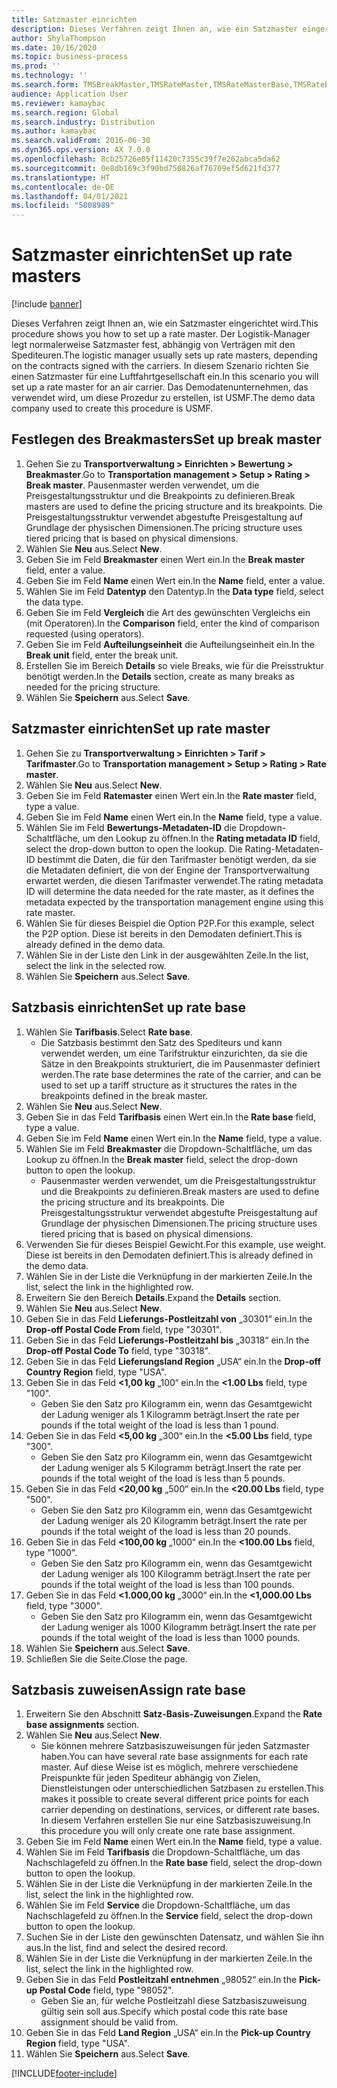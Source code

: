 ```yaml
---
title: Satzmaster einrichten
description: Dieses Verfahren zeigt Ihnen an, wie ein Satzmaster eingerichtet wird.
author: ShylaThompson
ms.date: 10/16/2020
ms.topic: business-process
ms.prod: ''
ms.technology: ''
ms.search.form: TMSBreakMaster,TMSRateMaster,TMSRateMasterBase,TMSRateBaseType, TMSRouteWorkbench
audience: Application User
ms.reviewer: kamaybac
ms.search.region: Global
ms.search.industry: Distribution
ms.author: kamaybac
ms.search.validFrom: 2016-06-30
ms.dyn365.ops.version: AX 7.0.0
ms.openlocfilehash: 8cb25726e05f11420c7355c39f7e262abca5da62
ms.sourcegitcommit: 0e8db169c3f90bd750826af76709ef5d621fd377
ms.translationtype: HT
ms.contentlocale: de-DE
ms.lasthandoff: 04/01/2021
ms.locfileid: "5808989"
---
```

# <a name="set-up-rate-masters"></a><span data-ttu-id="7f2df-103">Satzmaster einrichten</span><span class="sxs-lookup"><span data-stu-id="7f2df-103">Set up rate masters</span></span>

[!include [banner](../../includes/banner.md)]

<span data-ttu-id="7f2df-104">Dieses Verfahren zeigt Ihnen an, wie ein Satzmaster eingerichtet wird.</span><span class="sxs-lookup"><span data-stu-id="7f2df-104">This procedure shows you how to set up a rate master.</span></span> <span data-ttu-id="7f2df-105">Der Logistik-Manager legt normalerweise Satzmaster fest, abhängig von Verträgen mit den Spediteuren.</span><span class="sxs-lookup"><span data-stu-id="7f2df-105">The logistic manager usually sets up rate masters, depending on the contracts signed with the carriers.</span></span> <span data-ttu-id="7f2df-106">In diesem Szenario richten Sie einen Satzmaster für eine Luftfahrtgesellschaft ein.</span><span class="sxs-lookup"><span data-stu-id="7f2df-106">In this scenario you will set up a rate master for an air carrier.</span></span> <span data-ttu-id="7f2df-107">Das Demodatenunternehmen, das verwendet wird, um diese Prozedur zu erstellen, ist USMF.</span><span class="sxs-lookup"><span data-stu-id="7f2df-107">The demo data company used to create this procedure is USMF.</span></span>

## <a name="set-up-break-master"></a><span data-ttu-id="7f2df-108">Festlegen des Breakmasters</span><span class="sxs-lookup"><span data-stu-id="7f2df-108">Set up break master</span></span>

1. <span data-ttu-id="7f2df-109">Gehen Sie zu **Transportverwaltung > Einrichten > Bewertung > Breakmaster**.</span><span class="sxs-lookup"><span data-stu-id="7f2df-109">Go to **Transportation management > Setup > Rating > Break master**.</span></span> <span data-ttu-id="7f2df-110">Pausenmaster werden verwendet, um die Preisgestaltungsstruktur und die Breakpoints zu definieren.</span><span class="sxs-lookup"><span data-stu-id="7f2df-110">Break masters are used to define the pricing structure and its breakpoints.</span></span> <span data-ttu-id="7f2df-111">Die Preisgestaltungsstruktur verwendet abgestufte Preisgestaltung auf Grundlage der physischen Dimensionen.</span><span class="sxs-lookup"><span data-stu-id="7f2df-111">The pricing structure uses tiered pricing that is based on physical dimensions.</span></span>  
1. <span data-ttu-id="7f2df-112">Wählen Sie **Neu** aus.</span><span class="sxs-lookup"><span data-stu-id="7f2df-112">Select **New**.</span></span>
1. <span data-ttu-id="7f2df-113">Geben Sie im Feld **Breakmaster** einen Wert ein.</span><span class="sxs-lookup"><span data-stu-id="7f2df-113">In the **Break master** field, enter a value.</span></span>
1. <span data-ttu-id="7f2df-114">Geben Sie im Feld **Name** einen Wert ein.</span><span class="sxs-lookup"><span data-stu-id="7f2df-114">In the **Name** field, enter a value.</span></span>
1. <span data-ttu-id="7f2df-115">Wählen Sie im Feld **Datentyp** den Datentyp.</span><span class="sxs-lookup"><span data-stu-id="7f2df-115">In the **Data type** field, select the data type.</span></span>
1. <span data-ttu-id="7f2df-116">Geben Sie im Feld **Vergleich** die Art des gewünschten Vergleichs ein (mit Operatoren).</span><span class="sxs-lookup"><span data-stu-id="7f2df-116">In the **Comparison** field, enter the kind of comparison requested (using operators).</span></span>
1. <span data-ttu-id="7f2df-117">Geben Sie im Feld **Aufteilungseinheit** die Aufteilungseinheit ein.</span><span class="sxs-lookup"><span data-stu-id="7f2df-117">In the **Break unit** field, enter the break unit.</span></span>
1. <span data-ttu-id="7f2df-118">Erstellen Sie im Bereich **Details** so viele Breaks, wie für die Preisstruktur benötigt werden.</span><span class="sxs-lookup"><span data-stu-id="7f2df-118">In the **Details** section, create as many breaks as needed for the pricing structure.</span></span>
1. <span data-ttu-id="7f2df-119">Wählen Sie **Speichern** aus.</span><span class="sxs-lookup"><span data-stu-id="7f2df-119">Select **Save**.</span></span>

## <a name="set-up-rate-master"></a><span data-ttu-id="7f2df-120">Satzmaster einrichten</span><span class="sxs-lookup"><span data-stu-id="7f2df-120">Set up rate master</span></span>

1. <span data-ttu-id="7f2df-121">Gehen Sie zu **Transportverwaltung > Einrichten > Tarif > Tarifmaster**.</span><span class="sxs-lookup"><span data-stu-id="7f2df-121">Go to **Transportation management > Setup > Rating > Rate master**.</span></span>
1. <span data-ttu-id="7f2df-122">Wählen Sie **Neu** aus.</span><span class="sxs-lookup"><span data-stu-id="7f2df-122">Select **New**.</span></span>
1. <span data-ttu-id="7f2df-123">Geben Sie im Feld **Ratemaster** einen Wert ein.</span><span class="sxs-lookup"><span data-stu-id="7f2df-123">In the **Rate master** field, type a value.</span></span>
1. <span data-ttu-id="7f2df-124">Geben Sie im Feld **Name** einen Wert ein.</span><span class="sxs-lookup"><span data-stu-id="7f2df-124">In the **Name** field, type a value.</span></span>
1. <span data-ttu-id="7f2df-125">Wählen Sie im Feld **Bewertungs-Metadaten-ID** die Dropdown-Schaltfläche, um den Lookup zu öffnen.</span><span class="sxs-lookup"><span data-stu-id="7f2df-125">In the **Rating metadata ID** field, select the drop-down button to open the lookup.</span></span> <span data-ttu-id="7f2df-126">Die Rating-Metadaten-ID bestimmt die Daten, die für den Tarifmaster benötigt werden, da sie die Metadaten definiert, die von der Engine der Transportverwaltung erwartet werden, die diesen Tarifmaster verwendet.</span><span class="sxs-lookup"><span data-stu-id="7f2df-126">The rating metadata ID will determine the data needed for the rate master, as it defines the metadata expected by the transportation management engine using this rate master.</span></span>  
1. <span data-ttu-id="7f2df-127">Wählen Sie für dieses Beispiel die Option P2P.</span><span class="sxs-lookup"><span data-stu-id="7f2df-127">For this example, select the P2P option.</span></span> <span data-ttu-id="7f2df-128">Diese ist bereits in den Demodaten definiert.</span><span class="sxs-lookup"><span data-stu-id="7f2df-128">This is already defined in the demo data.</span></span>
1. <span data-ttu-id="7f2df-129">Wählen Sie in der Liste den Link in der ausgewählten Zeile.</span><span class="sxs-lookup"><span data-stu-id="7f2df-129">In the list, select the link in the selected row.</span></span>
1. <span data-ttu-id="7f2df-130">Wählen Sie **Speichern** aus.</span><span class="sxs-lookup"><span data-stu-id="7f2df-130">Select **Save**.</span></span>

## <a name="set-up-rate-base"></a><span data-ttu-id="7f2df-131">Satzbasis einrichten</span><span class="sxs-lookup"><span data-stu-id="7f2df-131">Set up rate base</span></span>

1. <span data-ttu-id="7f2df-132">Wählen Sie **Tarifbasis**.</span><span class="sxs-lookup"><span data-stu-id="7f2df-132">Select **Rate base**.</span></span>
    * <span data-ttu-id="7f2df-133">Die Satzbasis bestimmt den Satz des Spediteurs und kann verwendet werden, um eine Tarifstruktur einzurichten, da sie die Sätze in den Breakpoints strukturiert, die im Pausenmaster definiert werden.</span><span class="sxs-lookup"><span data-stu-id="7f2df-133">The rate base determines the rate of the carrier, and can be used to set up a tariff structure as it structures the rates in the breakpoints defined in the break master.</span></span>  
2. <span data-ttu-id="7f2df-134">Wählen Sie **Neu** aus.</span><span class="sxs-lookup"><span data-stu-id="7f2df-134">Select **New**.</span></span>
3. <span data-ttu-id="7f2df-135">Geben Sie in das Feld **Tarifbasis** einen Wert ein.</span><span class="sxs-lookup"><span data-stu-id="7f2df-135">In the **Rate base** field, type a value.</span></span>
4. <span data-ttu-id="7f2df-136">Geben Sie im Feld **Name** einen Wert ein.</span><span class="sxs-lookup"><span data-stu-id="7f2df-136">In the **Name** field, type a value.</span></span>
5. <span data-ttu-id="7f2df-137">Wählen Sie im Feld **Breakmaster** die Dropdown-Schaltfläche, um das Lookup zu öffnen.</span><span class="sxs-lookup"><span data-stu-id="7f2df-137">In the **Break master** field, select the drop-down button to open the lookup.</span></span>
    * <span data-ttu-id="7f2df-138">Pausenmaster werden verwendet, um die Preisgestaltungsstruktur und die Breakpoints zu definieren.</span><span class="sxs-lookup"><span data-stu-id="7f2df-138">Break masters are used to define the pricing structure and its breakpoints.</span></span> <span data-ttu-id="7f2df-139">Die Preisgestaltungsstruktur verwendet abgestufte Preisgestaltung auf Grundlage der physischen Dimensionen.</span><span class="sxs-lookup"><span data-stu-id="7f2df-139">The pricing structure uses tiered pricing that is based on physical dimensions.</span></span>  
6. <span data-ttu-id="7f2df-140">Verwenden Sie für dieses Beispiel Gewicht.</span><span class="sxs-lookup"><span data-stu-id="7f2df-140">For this example, use weight.</span></span> <span data-ttu-id="7f2df-141">Diese ist bereits in den Demodaten definiert.</span><span class="sxs-lookup"><span data-stu-id="7f2df-141">This is already defined in the demo data.</span></span>
7. <span data-ttu-id="7f2df-142">Wählen Sie in der Liste die Verknüpfung in der markierten Zeile.</span><span class="sxs-lookup"><span data-stu-id="7f2df-142">In the list, select the link in the highlighted row.</span></span>
8. <span data-ttu-id="7f2df-143">Erweitern Sie den Bereich **Details**.</span><span class="sxs-lookup"><span data-stu-id="7f2df-143">Expand the **Details** section.</span></span>
9. <span data-ttu-id="7f2df-144">Wählen Sie **Neu** aus.</span><span class="sxs-lookup"><span data-stu-id="7f2df-144">Select **New**.</span></span>
10. <span data-ttu-id="7f2df-145">Geben Sie in das Feld **Lieferungs-Postleitzahl von** „30301“ ein.</span><span class="sxs-lookup"><span data-stu-id="7f2df-145">In the **Drop-off Postal Code From** field, type "30301".</span></span>
11. <span data-ttu-id="7f2df-146">Geben Sie in das Feld **Lieferungs-Postleitzahl bis** „30318“ ein.</span><span class="sxs-lookup"><span data-stu-id="7f2df-146">In the **Drop-off Postal Code To** field, type "30318".</span></span>
12. <span data-ttu-id="7f2df-147">Geben Sie in das Feld **Lieferungsland Region** „USA“ ein.</span><span class="sxs-lookup"><span data-stu-id="7f2df-147">In the **Drop-off Country Region** field, type "USA".</span></span>
13. <span data-ttu-id="7f2df-148">Geben Sie in das Feld **<1,00 kg** „100“ ein.</span><span class="sxs-lookup"><span data-stu-id="7f2df-148">In the **<1.00 Lbs** field, type "100".</span></span>
    * <span data-ttu-id="7f2df-149">Geben Sie den Satz pro Kilogramm ein, wenn das Gesamtgewicht der Ladung weniger als 1 Kilogramm beträgt.</span><span class="sxs-lookup"><span data-stu-id="7f2df-149">Insert the rate per pounds if the total weight of the load is less than 1 pound.</span></span>  
14. <span data-ttu-id="7f2df-150">Geben Sie in das Feld **<5,00 kg** „300“ ein.</span><span class="sxs-lookup"><span data-stu-id="7f2df-150">In the **<5.00 Lbs** field, type "300".</span></span>
    * <span data-ttu-id="7f2df-151">Geben Sie den Satz pro Kilogramm ein, wenn das Gesamtgewicht der Ladung weniger als 5 Kilogramm beträgt.</span><span class="sxs-lookup"><span data-stu-id="7f2df-151">Insert the rate per pounds if the total weight of the load is less than 5 pounds.</span></span>  
15. <span data-ttu-id="7f2df-152">Geben Sie in das Feld **<20,00 kg** „500“ ein.</span><span class="sxs-lookup"><span data-stu-id="7f2df-152">In the **<20.00 Lbs** field, type "500".</span></span>
    * <span data-ttu-id="7f2df-153">Geben Sie den Satz pro Kilogramm ein, wenn das Gesamtgewicht der Ladung weniger als 20 Kilogramm beträgt.</span><span class="sxs-lookup"><span data-stu-id="7f2df-153">Insert the rate per pounds if the total weight of the load is less than 20 pounds.</span></span>  
16. <span data-ttu-id="7f2df-154">Geben Sie in das Feld **<100,00 kg** „1000“ ein.</span><span class="sxs-lookup"><span data-stu-id="7f2df-154">In the **<100.00 Lbs** field, type "1000".</span></span>
    * <span data-ttu-id="7f2df-155">Geben Sie den Satz pro Kilogramm ein, wenn das Gesamtgewicht der Ladung weniger als 100 Kilogramm beträgt.</span><span class="sxs-lookup"><span data-stu-id="7f2df-155">Insert the rate per pounds if the total weight of the load is less than 100 pounds.</span></span>  
17. <span data-ttu-id="7f2df-156">Geben Sie in das Feld **<1.000,00 kg** „3000“ ein.</span><span class="sxs-lookup"><span data-stu-id="7f2df-156">In the **<1,000.00 Lbs** field, type "3000".</span></span>
    * <span data-ttu-id="7f2df-157">Geben Sie den Satz pro Kilogramm ein, wenn das Gesamtgewicht der Ladung weniger als 1000 Kilogramm beträgt.</span><span class="sxs-lookup"><span data-stu-id="7f2df-157">Insert the rate per pounds if the total weight of the load is less than 1000 pounds.</span></span>  
18. <span data-ttu-id="7f2df-158">Wählen Sie **Speichern** aus.</span><span class="sxs-lookup"><span data-stu-id="7f2df-158">Select **Save**.</span></span>
19. <span data-ttu-id="7f2df-159">Schließen Sie die Seite.</span><span class="sxs-lookup"><span data-stu-id="7f2df-159">Close the page.</span></span>

## <a name="assign-rate-base"></a><span data-ttu-id="7f2df-160">Satzbasis zuweisen</span><span class="sxs-lookup"><span data-stu-id="7f2df-160">Assign rate base</span></span>

1. <span data-ttu-id="7f2df-161">Erweitern Sie den Abschnitt **Satz-Basis-Zuweisungen**.</span><span class="sxs-lookup"><span data-stu-id="7f2df-161">Expand the **Rate base assignments** section.</span></span>
2. <span data-ttu-id="7f2df-162">Wählen Sie **Neu** aus.</span><span class="sxs-lookup"><span data-stu-id="7f2df-162">Select **New**.</span></span>
    * <span data-ttu-id="7f2df-163">Sie können mehrere Satzbasiszuweisungen für jeden Satzmaster haben.</span><span class="sxs-lookup"><span data-stu-id="7f2df-163">You can have several rate base assignments for each rate master.</span></span> <span data-ttu-id="7f2df-164">Auf diese Weise ist es möglich, mehrere verschiedene Preispunkte für jeden Spediteur abhängig von Zielen, Dienstleistungen oder unterschiedlichen Satzbasen zu erstellen.</span><span class="sxs-lookup"><span data-stu-id="7f2df-164">This makes it possible to create several different price points for each carrier depending on destinations, services, or different rate bases.</span></span> <span data-ttu-id="7f2df-165">In diesem Verfahren erstellen Sie nur eine Satzbasiszuweisung.</span><span class="sxs-lookup"><span data-stu-id="7f2df-165">In this procedure you will only create one rate base assignment.</span></span>  
3. <span data-ttu-id="7f2df-166">Geben Sie im Feld **Name** einen Wert ein.</span><span class="sxs-lookup"><span data-stu-id="7f2df-166">In the **Name** field, type a value.</span></span>
4. <span data-ttu-id="7f2df-167">Wählen Sie im Feld **Tarifbasis** die Dropdown-Schaltfläche, um das Nachschlagefeld zu öffnen.</span><span class="sxs-lookup"><span data-stu-id="7f2df-167">In the **Rate base** field, select the drop-down button to open the lookup.</span></span>
5. <span data-ttu-id="7f2df-168">Wählen Sie in der Liste die Verknüpfung in der markierten Zeile.</span><span class="sxs-lookup"><span data-stu-id="7f2df-168">In the list, select the link in the highlighted row.</span></span>
6. <span data-ttu-id="7f2df-169">Wählen Sie im Feld **Service** die Dropdown-Schaltfläche, um das Nachschlagefeld zu öffnen.</span><span class="sxs-lookup"><span data-stu-id="7f2df-169">In the **Service** field, select the drop-down button to open the lookup.</span></span>
7. <span data-ttu-id="7f2df-170">Suchen Sie in der Liste den gewünschten Datensatz, und wählen Sie ihn aus.</span><span class="sxs-lookup"><span data-stu-id="7f2df-170">In the list, find and select the desired record.</span></span>
8. <span data-ttu-id="7f2df-171">Wählen Sie in der Liste die Verknüpfung in der markierten Zeile.</span><span class="sxs-lookup"><span data-stu-id="7f2df-171">In the list, select the link in the highlighted row.</span></span>
9. <span data-ttu-id="7f2df-172">Geben Sie in das Feld **Postleitzahl entnehmen** „98052“ ein.</span><span class="sxs-lookup"><span data-stu-id="7f2df-172">In the **Pick-up Postal Code** field, type "98052".</span></span>
    * <span data-ttu-id="7f2df-173">Geben Sie an, für welche Postleitzahl diese Satzbasiszuweisung gültig sein soll aus.</span><span class="sxs-lookup"><span data-stu-id="7f2df-173">Specify which postal code this rate base assignment should be valid from.</span></span>
10. <span data-ttu-id="7f2df-174">Geben Sie in das Feld **Land Region** „USA“ ein.</span><span class="sxs-lookup"><span data-stu-id="7f2df-174">In the **Pick-up Country Region** field, type "USA".</span></span>
11. <span data-ttu-id="7f2df-175">Wählen Sie **Speichern** aus.</span><span class="sxs-lookup"><span data-stu-id="7f2df-175">Select **Save**.</span></span>


[!INCLUDE[footer-include](../../../includes/footer-banner.md)]